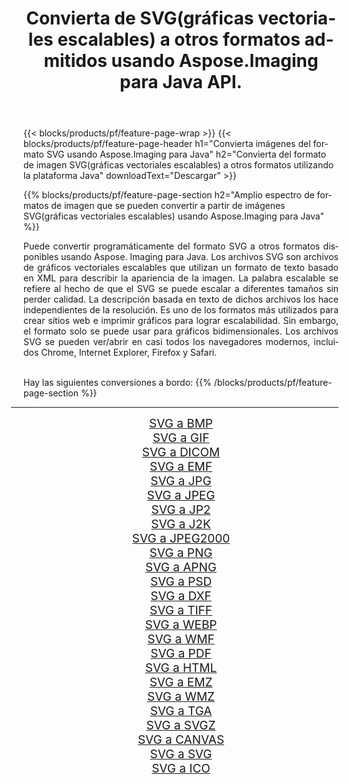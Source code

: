 ﻿---
title: Convierta de SVG(gráficas vectoriales escalables) a otros formatos admitidos usando Aspose.Imaging para Java API. 
weight: 3920
url: /es/java/conversion/from/svg 
lang: es
langdirlevel: 2
locales: zh-hans,ja,it,ru,de,es,fr,nl,id,lt,pl,pt,vi,tr,ko,zh-hant,ar,hi,th,sv,cs,uk,he
description: Aspose.Imaging puede convertir fácilmente de SVG(gráficas vectoriales escalables) a otros formatos usando la plataforma Java
---

{{< blocks/products/pf/feature-page-wrap >}}
{{< blocks/products/pf/feature-page-header h1="Convierta imágenes del formato SVG usando Aspose.Imaging para Java" h2="Convierta del formato de imagen SVG(gráficas vectoriales escalables) a otros formatos utilizando la plataforma Java" downloadText="Descargar" >}}


{{% blocks/products/pf/feature-page-section  h2="Amplio espectro de formatos de imagen que se pueden convertir a partir de imágenes SVG(gráficas vectoriales escalables) usando Aspose.Imaging para Java" %}}
<p align=justify>Puede convertir programáticamente del formato SVG a otros formatos disponibles usando
Aspose. Imaging para Java. Los archivos SVG son archivos de gráficos vectoriales escalables que utilizan un formato de texto basado en XML para describir la apariencia de la imagen. La palabra escalable se refiere al hecho de que el SVG se puede escalar a diferentes tamaños sin perder calidad. La descripción basada en texto de dichos archivos los hace independientes de la resolución. Es uno de los formatos más utilizados para crear sitios web e imprimir gráficos para lograr escalabilidad. Sin embargo, el formato solo se puede usar para gráficos bidimensionales. Los archivos SVG se pueden ver/abrir en casi todos los navegadores modernos, incluidos Chrome, Internet Explorer, Firefox y Safari.</p>
<br/>
Hay las siguientes conversiones a bordo:
{{% /blocks/products/pf/feature-page-section %}}
<div class="container-fluid productfamilypage bg-gray">
    <div class="convertypes bg-gray agp-content section">
        <div class="container">
		<hr style="margin-left:-20px;"/>
		<div class="row other-converters" style="gap: 10px;font-size: 19px;text-align:center;">
		    <div class='col-md-2 other-converter remove-lp remove-rp'><a href="/imaging/es/java/conversion/svg-to-bmp" style="padding:15px;">SVG a BMP</a></div><div class='col-md-2 other-converter remove-lp remove-rp'><a href="/imaging/es/java/conversion/svg-to-gif" style="padding:15px;">SVG a GIF</a></div><div class='col-md-2 other-converter remove-lp remove-rp'><a href="/imaging/es/java/conversion/svg-to-dicom" style="padding:15px;">SVG a DICOM</a></div><div class='col-md-2 other-converter remove-lp remove-rp'><a href="/imaging/es/java/conversion/svg-to-emf" style="padding:15px;">SVG a EMF</a></div><div class='col-md-2 other-converter remove-lp remove-rp'><a href="/imaging/es/java/conversion/svg-to-jpg" style="padding:15px;">SVG a JPG</a></div><div class='col-md-2 other-converter remove-lp remove-rp'><a href="/imaging/es/java/conversion/svg-to-jpeg" style="padding:15px;">SVG a JPEG</a></div><div class='col-md-2 other-converter remove-lp remove-rp'><a href="/imaging/es/java/conversion/svg-to-jp2" style="padding:15px;">SVG a JP2</a></div><div class='col-md-2 other-converter remove-lp remove-rp'><a href="/imaging/es/java/conversion/svg-to-j2k" style="padding:15px;">SVG a J2K</a></div><div class='col-md-2 other-converter remove-lp remove-rp'><a href="/imaging/es/java/conversion/svg-to-jpeg2000" style="padding:15px;">SVG a JPEG2000</a></div><div class='col-md-2 other-converter remove-lp remove-rp'><a href="/imaging/es/java/conversion/svg-to-png" style="padding:15px;">SVG a PNG</a></div><div class='col-md-2 other-converter remove-lp remove-rp'><a href="/imaging/es/java/conversion/svg-to-apng" style="padding:15px;">SVG a APNG</a></div><div class='col-md-2 other-converter remove-lp remove-rp'><a href="/imaging/es/java/conversion/svg-to-psd" style="padding:15px;">SVG a PSD</a></div><div class='col-md-2 other-converter remove-lp remove-rp'><a href="/imaging/es/java/conversion/svg-to-dxf" style="padding:15px;">SVG a DXF</a></div><div class='col-md-2 other-converter remove-lp remove-rp'><a href="/imaging/es/java/conversion/svg-to-tiff" style="padding:15px;">SVG a TIFF</a></div><div class='col-md-2 other-converter remove-lp remove-rp'><a href="/imaging/es/java/conversion/svg-to-webp" style="padding:15px;">SVG a WEBP</a></div><div class='col-md-2 other-converter remove-lp remove-rp'><a href="/imaging/es/java/conversion/svg-to-wmf" style="padding:15px;">SVG a WMF</a></div><div class='col-md-2 other-converter remove-lp remove-rp'><a href="/imaging/es/java/conversion/svg-to-pdf" style="padding:15px;">SVG a PDF</a></div><div class='col-md-2 other-converter remove-lp remove-rp'><a href="/imaging/es/java/conversion/svg-to-html" style="padding:15px;">SVG a HTML</a></div><div class='col-md-2 other-converter remove-lp remove-rp'><a href="/imaging/es/java/conversion/svg-to-emz" style="padding:15px;">SVG a EMZ</a></div><div class='col-md-2 other-converter remove-lp remove-rp'><a href="/imaging/es/java/conversion/svg-to-wmz" style="padding:15px;">SVG a WMZ</a></div><div class='col-md-2 other-converter remove-lp remove-rp'><a href="/imaging/es/java/conversion/svg-to-tga" style="padding:15px;">SVG a TGA</a></div><div class='col-md-2 other-converter remove-lp remove-rp'><a href="/imaging/es/java/conversion/svg-to-svgz" style="padding:15px;">SVG a SVGZ</a></div><div class='col-md-2 other-converter remove-lp remove-rp'><a href="/imaging/es/java/conversion/svg-to-canvas" style="padding:15px;">SVG a CANVAS</a></div><div class='col-md-2 other-converter remove-lp remove-rp'><a href="/imaging/es/java/conversion/svg-to-svg" style="padding:15px;">SVG a SVG</a></div><div class='col-md-2 other-converter remove-lp remove-rp'><a href="/imaging/es/java/conversion/svg-to-ico" style="padding:15px;">SVG a ICO</a></div>
                </div>
        </div>
    </div>
</div>
<br/>

